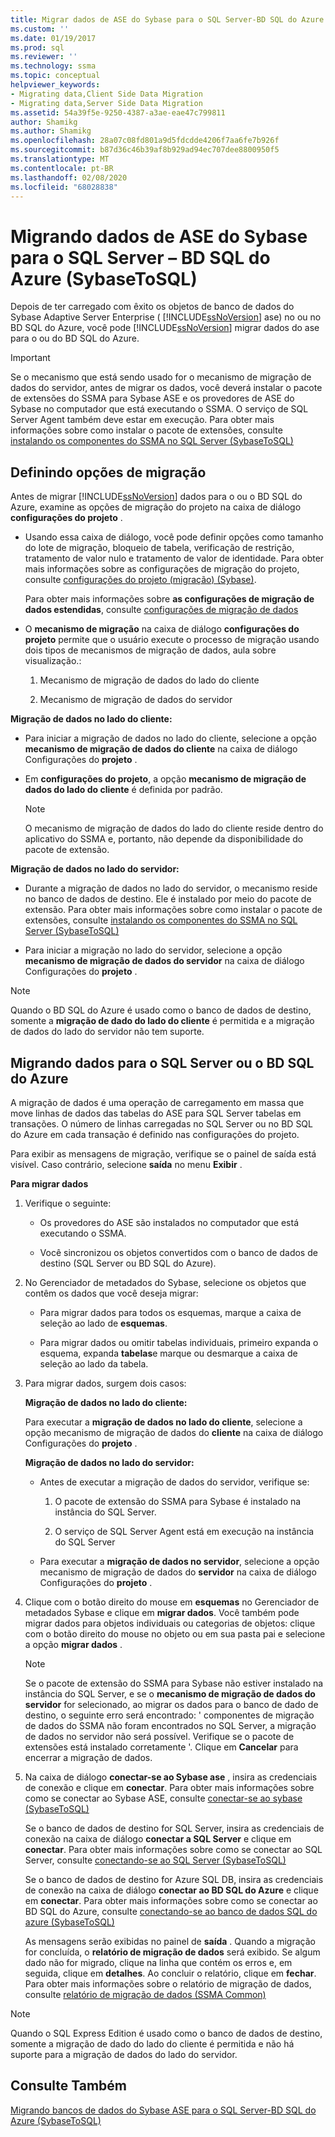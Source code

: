 ```yaml
---
title: Migrar dados de ASE do Sybase para o SQL Server-BD SQL do Azure | Microsoft Docs
ms.custom: ''
ms.date: 01/19/2017
ms.prod: sql
ms.reviewer: ''
ms.technology: ssma
ms.topic: conceptual
helpviewer_keywords:
- Migrating data,Client Side Data Migration
- Migrating data,Server Side Data Migration
ms.assetid: 54a39f5e-9250-4387-a3ae-eae47c799811
author: Shamikg
ms.author: Shamikg
ms.openlocfilehash: 28a07c08fd801a9d5fdcdde4206f7aa6fe7b926f
ms.sourcegitcommit: b87d36c46b39af8b929ad94ec707dee8800950f5
ms.translationtype: MT
ms.contentlocale: pt-BR
ms.lasthandoff: 02/08/2020
ms.locfileid: "68028838"
---
```

# <a name="migrating-sybase-ase-data-into-sql-server---azure-sql-db--sybasetosql"></a>Migrando dados de ASE do Sybase para o SQL Server – BD SQL do Azure (SybaseToSQL)
Depois de ter carregado com êxito os objetos de banco de dados do Sybase Adaptive Server Enterprise ( [!INCLUDE[ssNoVersion](../../includes/ssnoversion-md.md)] ase) no ou no BD SQL do Azure, você pode [!INCLUDE[ssNoVersion](../../includes/ssnoversion-md.md)] migrar dados do ase para o ou do BD SQL do Azure.  
  
> [!IMPORTANT]  
> Se o mecanismo que está sendo usado for o mecanismo de migração de dados do servidor, antes de migrar os dados, você deverá instalar o pacote de extensões do SSMA para Sybase ASE e os provedores de ASE do Sybase no computador que está executando o SSMA. O serviço de SQL Server Agent também deve estar em execução. Para obter mais informações sobre como instalar o pacote de extensões, consulte [instalando os componentes do SSMA no SQL Server (SybaseToSQL)](https://msdn.microsoft.com/5ad9e12c-2cdb-4dd2-8703-05a23242d19d)  
  
## <a name="setting-migration-options"></a>Definindo opções de migração  
Antes de migrar [!INCLUDE[ssNoVersion](../../includes/ssnoversion-md.md)] dados para o ou o BD SQL do Azure, examine as opções de migração do projeto na caixa de diálogo **configurações do projeto** .  
  
-   Usando essa caixa de diálogo, você pode definir opções como tamanho do lote de migração, bloqueio de tabela, verificação de restrição, tratamento de valor nulo e tratamento de valor de identidade. Para obter mais informações sobre as configurações de migração do projeto, consulte [configurações do projeto (migração) (Sybase)](https://msdn.microsoft.com/82f8857f-7ab1-4738-ab6e-b1e95ea94924).  
  
    Para obter mais informações sobre **as configurações de migração de dados estendidas**, consulte [configurações de migração de dados](data-migration-settings-sybasetosql.md)  
  
-   O **mecanismo de migração** na caixa de diálogo **configurações do projeto** permite que o usuário execute o processo de migração usando dois tipos de mecanismos de migração de dados, aula sobre visualização.:  
  
    1.  Mecanismo de migração de dados do lado do cliente  
  
    2.  Mecanismo de migração de dados do servidor  
  
**Migração de dados no lado do cliente:**  
  
-   Para iniciar a migração de dados no lado do cliente, selecione a opção **mecanismo de migração de dados do cliente** na caixa de diálogo Configurações do **projeto** .  
  
-   Em **configurações do projeto**, a opção **mecanismo de migração de dados do lado do cliente** é definida por padrão.  
  
    > [!NOTE]  
    > O mecanismo de migração de dados do lado do cliente reside dentro do aplicativo do SSMA e, portanto, não depende da disponibilidade do pacote de extensão.  
  
**Migração de dados no lado do servidor:**  
  
-   Durante a migração de dados no lado do servidor, o mecanismo reside no banco de dados de destino. Ele é instalado por meio do pacote de extensão. Para obter mais informações sobre como instalar o pacote de extensões, consulte [instalando os componentes do SSMA no SQL Server (SybaseToSQL)](https://msdn.microsoft.com/5ad9e12c-2cdb-4dd2-8703-05a23242d19d)  
  
-   Para iniciar a migração no lado do servidor, selecione a opção **mecanismo de migração de dados do servidor** na caixa de diálogo Configurações do **projeto** .  
  
> [!NOTE]  
> Quando o BD SQL do Azure é usado como o banco de dados de destino, somente a **migração de dado do lado do cliente** é permitida e a migração de dados do lado do servidor não tem suporte.  
  
## <a name="migrating-data-to-sql-server-or-azure-sql-db"></a>Migrando dados para o SQL Server ou o BD SQL do Azure  
A migração de dados é uma operação de carregamento em massa que move linhas de dados das tabelas do ASE para SQL Server tabelas em transações. O número de linhas carregadas no SQL Server ou no BD SQL do Azure em cada transação é definido nas configurações do projeto.  
  
Para exibir as mensagens de migração, verifique se o painel de saída está visível. Caso contrário, selecione **saída** no menu **Exibir** .  
  
**Para migrar dados**  
  
1.  Verifique o seguinte:  
  
    -   Os provedores do ASE são instalados no computador que está executando o SSMA.  
  
    -   Você sincronizou os objetos convertidos com o banco de dados de destino (SQL Server ou BD SQL do Azure).  
  
2.  No Gerenciador de metadados do Sybase, selecione os objetos que contêm os dados que você deseja migrar:  
  
    -   Para migrar dados para todos os esquemas, marque a caixa de seleção ao lado de **esquemas**.  
  
    -   Para migrar dados ou omitir tabelas individuais, primeiro expanda o esquema, expanda **tabelas**e marque ou desmarque a caixa de seleção ao lado da tabela.  
  
3.  Para migrar dados, surgem dois casos:  
  
    **Migração de dados no lado do cliente:**  
  
    Para executar a **migração de dados no lado do cliente**, selecione a opção mecanismo de migração de dados do **cliente** na caixa de diálogo Configurações do **projeto** .  
  
    **Migração de dados no lado do servidor:**  
  
    -   Antes de executar a migração de dados do servidor, verifique se:  
  
        1.  O pacote de extensão do SSMA para Sybase é instalado na instância do SQL Server.  
  
        2.  O serviço de SQL Server Agent está em execução na instância do SQL Server  
  
    -   Para executar a **migração de dados no servidor**, selecione a opção mecanismo de migração de dados do **servidor** na caixa de diálogo Configurações do **projeto** .  
  
4.  Clique com o botão direito do mouse em **esquemas** no Gerenciador de metadados Sybase e clique em **migrar dados**. Você também pode migrar dados para objetos individuais ou categorias de objetos: clique com o botão direito do mouse no objeto ou em sua pasta pai e selecione a opção **migrar dados** .  
  
    > [!NOTE]  
    > Se o pacote de extensão do SSMA para Sybase não estiver instalado na instância do SQL Server, e se o **mecanismo de migração de dados do servidor** for selecionado, ao migrar os dados para o banco de dado de destino, o seguinte erro será encontrado: ' componentes de migração de dados do SSMA não foram encontrados no SQL Server, a migração de dados no servidor não será possível. Verifique se o pacote de extensões está instalado corretamente '. Clique em **Cancelar** para encerrar a migração de dados.  
  
5.  Na caixa de diálogo **conectar-se ao Sybase ase** , insira as credenciais de conexão e clique em **conectar**. Para obter mais informações sobre como se conectar ao Sybase ASE, consulte [conectar-se ao sybase &#40;SybaseToSQL&#41;](../../ssma/sybase/connect-to-sybase-sybasetosql.md)  
  
    Se o banco de dados de destino for SQL Server, insira as credenciais de conexão na caixa de diálogo **conectar a SQL Server** e clique em **conectar**. Para obter mais informações sobre como se conectar ao SQL Server, consulte [conectando-se ao SQL Server (SybaseToSQL)](https://msdn.microsoft.com/dd368a1a-45b0-40e9-b4d3-5cdb48c26606)  
  
    Se o banco de dados de destino for Azure SQL DB, insira as credenciais de conexão na caixa de diálogo **conectar ao BD SQL do Azure** e clique em **conectar**. Para obter mais informações sobre como se conectar ao BD SQL do Azure, consulte [conectando-se ao banco de dados SQL do azure &#40;SybaseToSQL&#41;](../../ssma/sybase/connecting-to-azure-sql-db-sybasetosql.md)  
  
    As mensagens serão exibidas no painel de **saída** . Quando a migração for concluída, o **relatório de migração de dados** será exibido. Se algum dado não for migrado, clique na linha que contém os erros e, em seguida, clique em **detalhes**. Ao concluir o relatório, clique em **fechar**. Para obter mais informações sobre o relatório de migração de dados, consulte [relatório de migração de dados (SSMA Common)](https://msdn.microsoft.com/bbfb9d88-5a98-4980-8d19-c5d78bd0d241)  
  
> [!NOTE]  
> Quando o SQL Express Edition é usado como o banco de dados de destino, somente a migração de dado do lado do cliente é permitida e não há suporte para a migração de dados do lado do servidor.  
  
## <a name="see-also"></a>Consulte Também  
[Migrando bancos de dados do Sybase ASE para o SQL Server-BD SQL do Azure &#40;SybaseToSQL&#41;](../../ssma/sybase/migrating-sybase-ase-databases-to-sql-server-azure-sql-db-sybasetosql.md)  
  
